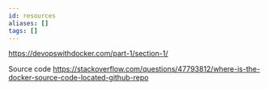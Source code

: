 ```yaml
---
id: resources
aliases: []
tags: []
---
```


https://devopswithdocker.com/part-1/section-1/

Source code
https://stackoverflow.com/questions/47793812/where-is-the-docker-source-code-located-github-repo
